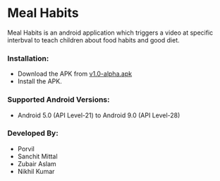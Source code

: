 # Meal Habits

Meal Habits is an android application which triggers a video at specific interbval to teach children about food habits and good diet.

### Installation:

- Download the APK from [v1.0-alpha.apk](https://github.com/Porvil/Meal_Habits/releases/download/v1.0-alpha/v1.0-alpha.apk)
- Install the APK.

### Supported Android Versions:
- Android 5.0 (API Level-21) to Android 9.0 (API Level-28)

### Developed By:
- Porvil
- Sanchit Mittal
- Zubair Aslam
- Nikhil Kumar
